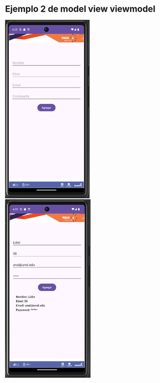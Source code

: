 # Ejemplo 2 de model view viewmodel
![img1.png](app/src/main/res/drawable/img1.png)
![img2.png](app/src/main/res/drawable/img2.png)